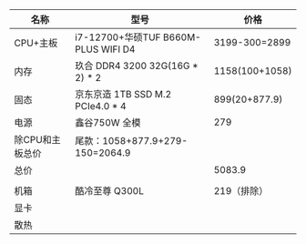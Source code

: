 | 名称            | 型号                                | 价格           |
| --------------- | ----------------------------------- | -------------- |
| CPU+主板        | i7-12700+华硕TUF B660M-PLUS WIFI D4 | 3199-300=2899  |
| 内存            | 玖合 DDR4 3200 32G(16G * 2) * 2     | 1158(100+1058) |
| 固态            | 京东京造 1TB SSD M.2 PCIe4.0 * 4    | 899(20+877.9)  |
| 电源            | 鑫谷750W 全模                       | 279            |
| 除CPU和主板总价 | 尾款：1058+877.9+279-150=2064.9     |                |
| 总价            |                                     | 5083.9         |
|                 |                                     |                |
| 机箱            | 酷冷至尊 Q300L                      | 219（排除）    |
| 显卡            |                                     |                |
| 散热            |                                     |                |

